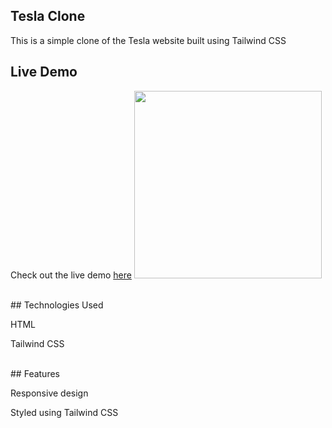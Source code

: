 ## Tesla Clone
This is a simple clone of the Tesla website built using Tailwind CSS

## Live Demo
Check out the live demo <a href="https://ziauddin128.github.io/tesla-clone/" target="_blank">here</a>
<be><be>
<img src="demo.png" width="300px">

<br>
## Technologies Used
<p>HTML</p>
<p>Tailwind CSS</p>

<br>
## Features
<p>Responsive design</p>
<p>Styled using Tailwind CSS</p>



